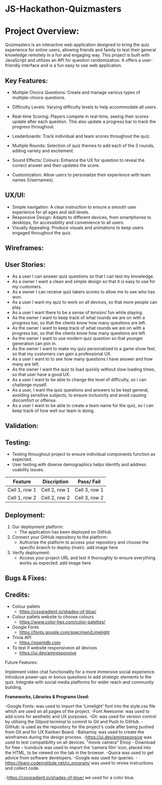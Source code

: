 # JS-Hackathon-Quizmasters

# Project Overview:

Quizmasters is an interactive web application designed to bring the quiz experience for online users, allowing friends and family to test their general knowledge remotely in a fun and engaging way. This project is built with JavaScript and utilizes an API for question randomization. It offers a user-friendly interface and is a fun easy to use web application.

## Key Features:

+ Multiple Choice Questions: Create and manage various types of multiple-choice questions.

+ Difficulty Levels: Varying difficulty levels to help accommodate all users.

+ Real-time Scoring: Players compete in real-time, seeing their scores update after each question. This also update a progress bar to track the progress throughout.

+ Leaderboards: Track individual and team scores throughout the quiz.

+ Multiple Rounds: Selection of quiz themes to add each of the 3 rounds, adding variety and excitement.

+ Sound Effects/ Colours: Enhance the UX for question to reveal the correct answer and then updates the score.

+ Customization: Allow users to personalize their experience with team names (Usernames).

## UX/UI:

+ Simple navigation: A clear instruction to ensure a smooth user experience for all ages and skill levels.
+ Responsive Design: Adapts to different devices, from smartphones to desktops, for accessibility and convenience to all users.
+ Visually Appealing: Produce visuals and animations to keep users engaged throughout the quiz.

## Wireframes:



## User Stories:

+ As a user I can answer quiz questions so that I can test my knowledge.
+ As a owner I want a clean and simple design so that it is easy to use for my customers.
+ As a owner I can receive quiz takers scores to allow me to see who has won.
+ As a user I want my quiz to work on all devices, so that more people can play.
+ As a user I want there to be a sense of tension/ fun while playing.
+ As the owner I want to keep track of what rounds we are on with a progress bar, so that the clients know how many questions are left.
+ As the owner I want to keep track of what rounds we are on with a progress bar, so that the clients know how many questions are left.
+ As the owner I want to use modern quiz question so that younger generation can join in.
+ As the owner I want to make my quiz personalized to a game show feel, so that my customers can gain a professional UX.
+ As a user I want to to see how many questions I have answer and how many are left.
+ As the owner I want the quiz to load quickly without slow loading times, so that user have a good UX.
+ As a user I want to be able to change the level of difficulty, so i can challenge myself.
+ As a user, I want the quiz questions and answers to be kept general, avoiding sensitive subjects, to ensure inclusivity and avoid causing discomfort or offense.
+ As a user I want to be able to create a team name for the quiz, so I can keep track of how well our team is doing.



## Validation:


## Testing:

+ Testing throughout project to ensure individual components function as expected.
+ User testing with diverse demographics helps identify and address usability issues.


| Feature | Discription | Pass/ Fail |
|---|---|---|
| Cell 1, row 1 | Cell 2, row 1 | Cell 3, row 1 |
| Cell 1, row 2 | Cell 2, row 2 | Cell 3, row 2 |


## Deployment:

1. Our deployment platform:
    + The application has been deployed on GitHub.
2. Connect your GitHub repository to the platform:
    +  Authorize the platform to access your repository and choose the specific branch to deploy (main).
    add image here
3. Verify deployment:
    + Access your project URL and test it thoroughly to ensure everything works as expected.
    add image here


## Bugs & Fixes:

## Credits:

+ Colour pallets
    + https://cssgradient.io/shades-of-blue/
+ Colour pallets website to choose colours
    + https://www.color-hex.com/color-palettes/
+ Google Fonts
    + https://fonts.google.com/specimen/Limelight
+ Trivia API
    + https://opentdb.com
+ To test if website responsiveon all devices
    + https://ui.dev/amiresponsive

Future Features:

Implement video chat functionality for a more immersive social experience.
Introduce power-ups or bonus questions to add strategic elements to the quiz.
Integrate with social media platforms for wider reach and community building.

**Frameworks, Libraries & Programs Used:**

-Google Fonts: was used to import the 'Limelight' font into the style.css file which are used on all pages of the project.
-Font Awesome: was used to add icons for aesthetic and UX purposes.
-Git: was used for version control by utilising the Gitpod terminal to commit to Git and Push to GitHub.
-GitHub: is used as the repository for the project's code after being pushed from Git and for UX Kanban Board.
-Balsamiq: was used to create the wireframes during the design process. -https://ui.dev/amiresponsive was used to test compatibility on all devices.
"movie camera" Emoji - Download for free – Iconduck was used to import the ‘camera film’ icon, placed into the HTML, to be viewed on the tab in the browser.
-Quora was used to get advice from software developers.
-Google was used for queries. -https://learn.codeinstitute.net/ci_program/ was used to revise instructions and collect code.

-https://cssgradient.io/shades-of-blue/ we used for a color blue.
